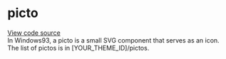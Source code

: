 # picto

[View code source](https://github.com/windows93dotnet/sys42/blob/main/src/42/ui/components/picto.js)  
In Windows93, a picto is a small SVG component that serves as an icon. The list of pictos is in [YOUR_THEME_ID]/pictos.